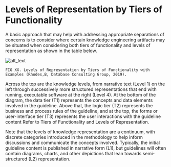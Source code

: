 # Levels of Representation by Tiers of Functionality

A basic approach that may help with addressing appropriate separations of concerns is to consider where certain knowledge engineering artifacts may be situated when considering both tiers of functionality and levels of representation as shown in the table below.

![alt_text](images/CPG-Main-LevelsAndTiers.png "image_tooltip")

    FIG XX. Levels of Representation by Tiers of Functionality with Examples (Rhodes,B, Database Consulting Group, 2019).

Across the top are the knowledge levels, from narrative text (Level 1) on the left through successively more structured representations that end with running, executable software at the right (Level 4). At the bottom of the diagram, the data tier (T1) represents the concepts and data elements involved in the guideline. Above that, the logic tier (T2) represents the business and process rules of the guideline, and at the top, the forms or user-interface tier (T3) represents the user interactions with the guideline content  Refer to Tiers of Functionality and Levels of Representation.

Note that the levels of knowledge representation are a continuum, with discrete categories introduced in the methodology to help inform discussions and communicate the concepts involved. Typically, the initial guideline content is published in narrative form (L1), but guidelines will often contain diagrams, charts, and other depictions that lean towards semi-structured (L2) representation.

